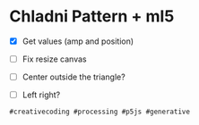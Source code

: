 # Chladni Pattern + ml5

- [x] Get values (amp and position)
- [ ] Fix resize canvas
- [ ] Center outside the triangle?
- [ ] Left right?


`#creativecoding #processing #p5js #generative`
